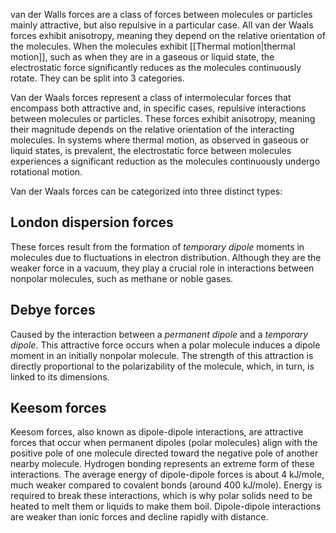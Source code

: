 van der Walls forces are a class of forces between molecules or particles mainly attractive, but also repulsive in a particular case. All van der Waals forces exhibit anisotropy, meaning they depend on the relative orientation of the molecules. When the molecules exhibit [[Thermal motion|thermal motion]], such as when they are in a gaseous or liquid state, the electrostatic force significantly reduces as the molecules continuously rotate.
They can be split into 3 categories. 

Van der Waals forces represent a class of intermolecular forces that encompass both attractive and, in specific cases, repulsive interactions between molecules or particles. These forces exhibit anisotropy, meaning their magnitude depends on the relative orientation of the interacting molecules. In systems where thermal motion, as observed in gaseous or liquid states, is prevalent, the electrostatic force between molecules experiences a significant reduction as the molecules continuously undergo rotational motion.

Van der Waals forces can be categorized into three distinct types:
## London dispersion forces
These forces result from the formation of *temporary dipole* moments in molecules due to fluctuations in electron distribution. Although they are the weaker force in a vacuum, they play a crucial role in interactions between nonpolar molecules, such as methane or noble gases.
## Debye forces
Caused by the interaction between a *permanent dipole* and a *temporary dipole*.
This attractive force occurs when a polar molecule induces a dipole moment in an initially nonpolar molecule. The strength of this attraction is directly proportional to the polarizability of the molecule, which, in turn, is linked to its dimensions.
## Keesom forces 
Keesom forces, also known as dipole-dipole interactions, are attractive forces that occur when permanent dipoles (polar molecules) align with the positive pole of one molecule directed toward the negative pole of another nearby molecule. Hydrogen bonding represents an extreme form of these interactions. The average energy of dipole-dipole forces is about 4 kJ/mole, much weaker compared to covalent bonds (around 400 kJ/mole). Energy is required to break these interactions, which is why polar solids need to be heated to melt them or liquids to make them boil. Dipole-dipole interactions are weaker than ionic forces and decline rapidly with distance.